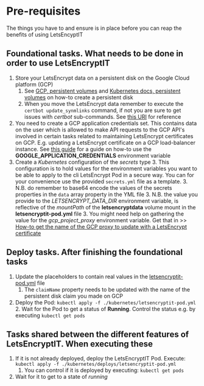# Pre-requisites

The things you have to and ensure is in place before you can reap the benefits of using LetsEncyptIT

## Foundational tasks. What needs to be done in order to use LetsEncryptIT

1. Store your LetsEncrypt data on a persistent disk on the Google Cloud platform (GCP)
    1. See [GCP, persistent volumes](https://cloud.google.com/kubernetes-engine/docs/concepts/persistent-volumes) and [Kubernetes docs, persistent volumes](https://kubernetes.io/docs/concepts/storage/persistent-volumes/) on how-to create a persistent disk
    2. When you move the LetsEncrypt data remember to execute the `certbot update_synmlinks` command, if not you are sure to get issues with _certbot_  sub-commands. See [this URI](https://certbot.eff.org/docs/using.html#modifying-the-renewal-configuration-file) for reference
2. You need to create a GCP application credentials set. This contains data on the user which is allowed to make API requests to the GCP API's involved in certain tasks related to maintaining LetsEncrypt certificates on GCP. E.g. updating a LetsEncrypt certificate on a GCP load-balancer instance. See [this guide](https://cloud.google.com/docs/authentication/getting-started#verifying_authentication
) for a guide on how-to use the __GOOGLE_APPLICATION_CREDENTIALS__ environment variable
3. Create a _Kubernetes_  configuration of the _secrets_ type
    3. This configuration is to hold values for the environment variables you want to be able to apply to the cli LetsEncrypt Pod in a secure way. You can for your convenience use the provided `secrets.yml` file as a template.
        3. N.B. do remember to base64 encode the values of the secrets properties in the `data` array property in the YML file
        3. N.B. the value you provide to the _LETSENCRYPT_DATA_DIR_ environment variable, is reflective of the _mountPath_ of the __letsencryptdata__ volume mount in the __letsencryptit-pod.yml__ file
        3. You might need help on gathering the value for the _gcp_project_proxy_ environment variable. Get that in >> [How-to get the name of the GCP proxy to update with a LetsEncrypt certificate](./gcp_proxy_get_name.md)

## Deploy tasks. After finishing the foundational tasks

1. Update the placeholders to contain real values in the [letsencryptit-pod.yml](../kubernetes/deploys/letsencryptit-pod.yml) file
    1. The `claimName` property needs to be updated with the name of the persistent disk claim you made on GCP
2. Deploy the Pod: `kubectl apply -f ./kubernetes/letsencryptit-pod.yml`
    2. Wait for the Pod to get a status of __Running__. Control the status e.g. by executing `kubectl get pods`

## Tasks shared between the different features of LetsEncryptIT. When executing these

1. If it is not already deployed, deploy the LetsEncryptIT Pod. Execute: `kubectl apply -f ./kubernetes/deploys/letsencryptit-pod.yml`
   1. You can control if it is deployed by executing: `kubectl get pods`
2. Wait for it to get to a state of _running_